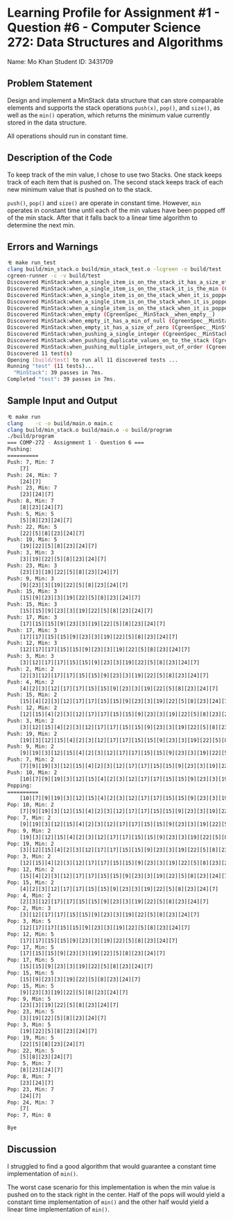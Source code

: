 # Learning Profile for Assignment #1 - Question #6 - Computer Science 272: Data Structures and Algorithms

Name: Mo Khan
Student ID: 3431709

## Problem Statement

Design and implement a MinStack data structure that can store comparable elements and supports the stack operations `push(x)`, `pop()`, and `size()`,
as well as the `min()` operation, which returns the minimum value currently stored in the data structure.

All operations should run in constant time.

## Description of the Code

To keep track of the min value, I chose to use two Stacks.
One stack keeps track of each item that is pushed on.
The second stack keeps track of each new minimum value that is pushed on to the stack.

`push()`, `pop()` and `size()` are operate in constant time.
However, `min` operates in constant time until each of the min values
have been popped off of the min stack. After that it falls back to a linear
time algorithm to determine the next min.

## Errors and Warnings

```bash
モ make run_test
clang build/min_stack.o build/min_stack_test.o -lcgreen -o build/test
cgreen-runner -c -v build/test
Discovered MinStack:when_a_single_item_is_on_the_stack_it_has_a_size_of_one (CgreenSpec__MinStack__when_a_single_item_is_on_the_stack_it_has_a_size_of_one__)
Discovered MinStack:when_a_single_item_is_on_the_stack_it_is_the_min (CgreenSpec__MinStack__when_a_single_item_is_on_the_stack_it_is_the_min__)
Discovered MinStack:when_a_single_item_is_on_the_stack_when_it_is_popped_off_it_returns_a_min_of_null (CgreenSpec__MinStack__when_a_single_item_is_on_the_stack_when_it_is_popped_off_it_returns_a_min_of_null__)
Discovered MinStack:when_a_single_item_is_on_the_stack_when_it_is_popped_off_it_returns_a_size_of_zero (CgreenSpec__MinStack__when_a_single_item_is_on_the_stack_when_it_is_popped_off_it_returns_a_size_of_zero__)
Discovered MinStack:when_a_single_item_is_on_the_stack_when_it_is_popped_off_it_returns_the_item (CgreenSpec__MinStack__when_a_single_item_is_on_the_stack_when_it_is_popped_off_it_returns_the_item__)
Discovered MinStack:when_empty (CgreenSpec__MinStack__when_empty__)
Discovered MinStack:when_empty_it_has_a_min_of_null (CgreenSpec__MinStack__when_empty_it_has_a_min_of_null__)
Discovered MinStack:when_empty_it_has_a_size_of_zero (CgreenSpec__MinStack__when_empty_it_has_a_size_of_zero__)
Discovered MinStack:when_pushing_a_single_integer (CgreenSpec__MinStack__when_pushing_a_single_integer__)
Discovered MinStack:when_pushing_duplicate_values_on_to_the_stack (CgreenSpec__MinStack__when_pushing_duplicate_values_on_to_the_stack__)
Discovered MinStack:when_pushing_multiple_integers_out_of_order (CgreenSpec__MinStack__when_pushing_multiple_integers_out_of_order__)
Discovered 11 test(s)
Opening [build/test] to run all 11 discovered tests ...
Running "test" (11 tests)...
  "MinStack": 39 passes in 7ms.
Completed "test": 39 passes in 7ms.
```

## Sample Input and Output

```bash
モ make run
clang    -c -o build/main.o main.c
clang build/min_stack.o build/main.o -o build/program
./build/program
=== COMP-272 - Assignment 1 - Question 6 ===
Pushing:
==========
Push: 7, Min: 7
	[7]
Push: 24, Min: 7
	[24][7]
Push: 23, Min: 7
	[23][24][7]
Push: 8, Min: 7
	[8][23][24][7]
Push: 5, Min: 5
	[5][8][23][24][7]
Push: 22, Min: 5
	[22][5][8][23][24][7]
Push: 19, Min: 5
	[19][22][5][8][23][24][7]
Push: 3, Min: 3
	[3][19][22][5][8][23][24][7]
Push: 23, Min: 3
	[23][3][19][22][5][8][23][24][7]
Push: 9, Min: 3
	[9][23][3][19][22][5][8][23][24][7]
Push: 15, Min: 3
	[15][9][23][3][19][22][5][8][23][24][7]
Push: 15, Min: 3
	[15][15][9][23][3][19][22][5][8][23][24][7]
Push: 17, Min: 3
	[17][15][15][9][23][3][19][22][5][8][23][24][7]
Push: 17, Min: 3
	[17][17][15][15][9][23][3][19][22][5][8][23][24][7]
Push: 12, Min: 3
	[12][17][17][15][15][9][23][3][19][22][5][8][23][24][7]
Push: 3, Min: 3
	[3][12][17][17][15][15][9][23][3][19][22][5][8][23][24][7]
Push: 2, Min: 2
	[2][3][12][17][17][15][15][9][23][3][19][22][5][8][23][24][7]
Push: 4, Min: 2
	[4][2][3][12][17][17][15][15][9][23][3][19][22][5][8][23][24][7]
Push: 15, Min: 2
	[15][4][2][3][12][17][17][15][15][9][23][3][19][22][5][8][23][24][7]
Push: 12, Min: 2
	[12][15][4][2][3][12][17][17][15][15][9][23][3][19][22][5][8][23][24][7]
Push: 3, Min: 2
	[3][12][15][4][2][3][12][17][17][15][15][9][23][3][19][22][5][8][23][24][7]
Push: 19, Min: 2
	[19][3][12][15][4][2][3][12][17][17][15][15][9][23][3][19][22][5][8][23][24][7]
Push: 9, Min: 2
	[9][19][3][12][15][4][2][3][12][17][17][15][15][9][23][3][19][22][5][8][23][24][7]
Push: 7, Min: 2
	[7][9][19][3][12][15][4][2][3][12][17][17][15][15][9][23][3][19][22][5][8][23][24][7]
Push: 10, Min: 2
	[10][7][9][19][3][12][15][4][2][3][12][17][17][15][15][9][23][3][19][22][5][8][23][24][7]
Popping:
==========
	[10][7][9][19][3][12][15][4][2][3][12][17][17][15][15][9][23][3][19][22][5][8][23][24][7]
Pop: 10, Min: 2
	[7][9][19][3][12][15][4][2][3][12][17][17][15][15][9][23][3][19][22][5][8][23][24][7]
Pop: 7, Min: 2
	[9][19][3][12][15][4][2][3][12][17][17][15][15][9][23][3][19][22][5][8][23][24][7]
Pop: 9, Min: 2
	[19][3][12][15][4][2][3][12][17][17][15][15][9][23][3][19][22][5][8][23][24][7]
Pop: 19, Min: 2
	[3][12][15][4][2][3][12][17][17][15][15][9][23][3][19][22][5][8][23][24][7]
Pop: 3, Min: 2
	[12][15][4][2][3][12][17][17][15][15][9][23][3][19][22][5][8][23][24][7]
Pop: 12, Min: 2
	[15][4][2][3][12][17][17][15][15][9][23][3][19][22][5][8][23][24][7]
Pop: 15, Min: 2
	[4][2][3][12][17][17][15][15][9][23][3][19][22][5][8][23][24][7]
Pop: 4, Min: 2
	[2][3][12][17][17][15][15][9][23][3][19][22][5][8][23][24][7]
Pop: 2, Min: 3
	[3][12][17][17][15][15][9][23][3][19][22][5][8][23][24][7]
Pop: 3, Min: 5
	[12][17][17][15][15][9][23][3][19][22][5][8][23][24][7]
Pop: 12, Min: 5
	[17][17][15][15][9][23][3][19][22][5][8][23][24][7]
Pop: 17, Min: 5
	[17][15][15][9][23][3][19][22][5][8][23][24][7]
Pop: 17, Min: 5
	[15][15][9][23][3][19][22][5][8][23][24][7]
Pop: 15, Min: 5
	[15][9][23][3][19][22][5][8][23][24][7]
Pop: 15, Min: 5
	[9][23][3][19][22][5][8][23][24][7]
Pop: 9, Min: 5
	[23][3][19][22][5][8][23][24][7]
Pop: 23, Min: 5
	[3][19][22][5][8][23][24][7]
Pop: 3, Min: 5
	[19][22][5][8][23][24][7]
Pop: 19, Min: 5
	[22][5][8][23][24][7]
Pop: 22, Min: 5
	[5][8][23][24][7]
Pop: 5, Min: 7
	[8][23][24][7]
Pop: 8, Min: 7
	[23][24][7]
Pop: 23, Min: 7
	[24][7]
Pop: 24, Min: 7
	[7]
Pop: 7, Min: 0

Bye
```

## Discussion

I struggled to find a good algorithm that would guarantee a constant time
implementation of `min()`.

The worst case scenario for this implementation is when the min value is pushed on to
the stack right in the center. Half of the pops will would yield a constant time
implementation of `min()` and the other half would yield a linear time implementation
of `min()`.

